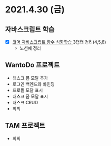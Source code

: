 # 2021.4.30 (금)

## 자바스크립트 학습

- [x] [코어 자바스크립트 함수 심화학습 ](https://ko.javascript.info/advanced-functions) 3챕터 정리(4,5,6)
  - 노션에 정리

## WantoDo 프로젝트

- 태스크 폼 모달 추가
- 로그인 백엔드와 바인딩
- 프로필 모달 표시
- 태스크 폼 모달 표시
- 태스크 CRUD
- 회의

## TAM 프로젝트

- 회의
